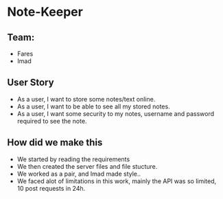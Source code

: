 # Note-Keeper

## Team:

- Fares
- Imad

## User Story

- As a user, I want to store some notes/text online.
- As a user, I want to be able to see all my stored notes.
- As a user, I want some security to my notes, username and password required to see the note.

## How did we make this

- We started by reading the requirements
- We then created the server files and file stucture.
- We worked as a pair, and Imad made style..
- We faced alot of limitations in this work, mainly the API was so limited, 10 post requests
  in 24h.
